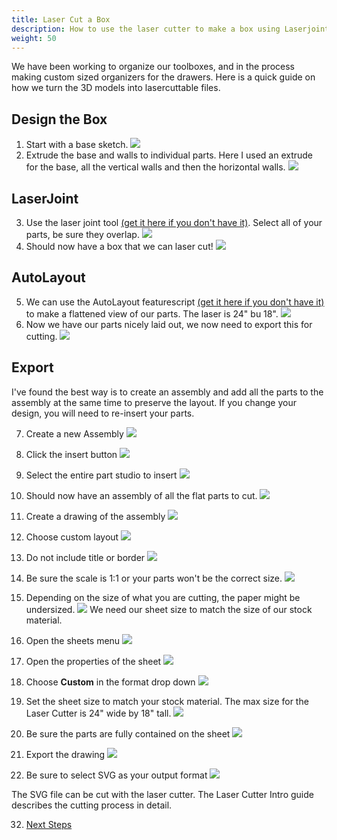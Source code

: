 ```yaml
---
title: Laser Cut a Box
description: How to use the laser cutter to make a box using Laserjoint and AutoLayout
weight: 50
---
```


We have been working to organize our toolboxes, and in the process making custom sized organizers for the drawers. Here is a quick guide on how we turn the 3D models into lasercuttable files.

## Design the Box

1. Start with a base sketch. ![](1_base_sketch.png)
2. Extrude the base and walls to individual parts. Here I used an extrude for the base, all the vertical walls and then the horizontal walls. ![](2_design_box.png)

## LaserJoint
3. Use the laser joint tool [(get it here if you don't have it)](/robots/cad/). Select all of your parts, be sure they overlap. ![](3_laser_joint_settings.png)
4. Should now have a box that we can laser cut! ![](4_laser_joint_applied.png)

## AutoLayout
5. We can use the AutoLayout featurescript [(get it here if you don't have it)](/robots/cad/) to make a flattened view of our parts. The laser is 24" bu 18". ![](5_auto_layout_settings.png)
6. Now we have our parts nicely laid out, we now need to export this for cutting. ![](6_auto_layout_result.png)

## Export
I've found the best way is to create an assembly and add all the parts to the assembly at the same time to preserve the layout. If you change your design, you will need to re-insert your parts. 


7. Create a new Assembly ![](7_create_assembly.png)
8. Click the insert button ![](8_insert.png)
9. Select the entire part studio to insert ![](9_insert_all_parts.png)
10. Should now have an assembly of all the flat parts to cut. ![](10_assembly_has_all_parts.png)

11. Create a drawing of the assembly ![](11_create_drawing_of_assembly.png)
12. Choose custom layout ![](12_custom_layout.png)
13. Do not include title or border ![](13_do_not_include_border_or_title_block.png)
14. Be sure the scale is 1:1 or your parts won't be the correct size. ![](14_drawing_settings.png)
15. Depending on the size of what you are cutting, the paper might be undersized. ![](15_sheet_too_small.png)
We need our sheet size to match the size of our stock material.

17. Open the sheets menu ![](16_sheets_menu.png)
17. Open the properties of the sheet ![](17_open_sheet_properties.png)
18. Choose **Custom** in the format drop down ![](18_custom_format.png)
19. Set the sheet size to match your stock material. The max size for the Laser Cutter is 24" wide by 18" tall. ![](19_sheet_size.png)
20. Be sure the parts are fully contained on the sheet ![](20_parts_on_sheet.png)
21. Export the drawing ![](21_export_drawing.png)
22. Be sure to select SVG as your output format ![](22_export_settings.png)

The SVG file can be cut with the laser cutter. The Laser Cutter Intro guide describes the cutting process in detail.

32. [Next Steps](/guides/laser-cutter-intro/#preparing-the-file)